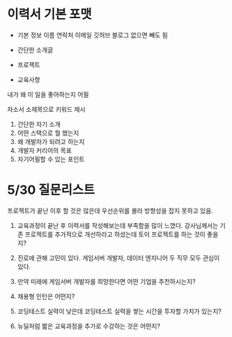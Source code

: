 # 이력서 기본 포맷
- 기본 정보
이름
연락처
이메일
깃허브
블로그 없으면 빼도 됨

- 간단한 소개글

- 프로젝트

- 교육사항


내가 왜 이 일을 좋아하는지 어필

자소서 소제목으로 키워드 제시

1. 간단한 자기 소개
2. 어떤 스택으로 뭘 했는지
3. 왜 개발자가 되려고 하는지
4. 개발자 커리어의 목표
5. 자기어필할 수 있는 포인트


# 5/30 질문리스트
프로젝트가 끝난 이후 할 것은 많은데 우선순위를 몰라 방향성을 잡지 못하고 있음.

1. 교육과정이 끝난 후 이력서를 작성해보는데 부족함을 많이 느꼈다. 강사님께서는 기존 프로젝트를 추가적으로 개선하라고 하셨는데 토이 프로젝트를 하는 것이 좋을지?

2. 진로에 관해 고민이 있다. 게임서버 개발자, 데이터 엔지니어 두 직무 모두 관심이 있다. 

3. 만약 미래에 게임서버 개발자를 희망한다면 어떤 기업을 추천하시는지?

4. 채용형 인턴은 어떤지?

5. 코딩테스트 실력이 낮은데 코딩테스트 실력을 쌓는 시간을 투자할 가치가 있는지?

6. 뉴딜처럼 짧은 교육과정을 추가로 수강하는 것은 어떤지?


